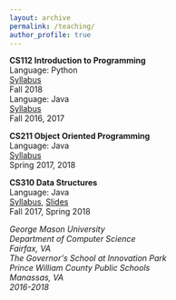 ```yaml
---
layout: archive
permalink: /teaching/
author_profile: true
---
```


**CS112 Introduction to Programming**\
Language: Python\
[Syllabus](https://cs.gmu.edu/media/syllabi/Fall2018/CS_112Dimitriadis_Krishnan_Snyder_Zhongall.html)\
Fall 2018\
Language: Java\
[Syllabus](https://mason.gmu.edu/~jkrishn2/cs112g01.html)\
Fall 2016, 2017

**CS211 Object Oriented Programming**\
Language: Java\
[Syllabus](https://mason.gmu.edu/~jkrishn2/cs211.html)\
Spring 2017, 2018

**CS310 Data Structures**\
Language: Java\
[Syllabus](https://cs.gmu.edu/media/syllabi/Spring2018/CS_310All_Instructors.html), [Slides](https://drive.google.com/drive/folders/1umpJzAnVydDcwJlG2zywNcD8ONL1dWep)\
Fall 2017, Spring 2018
  
*George Mason University*\
*Department of Computer Science*\
*Fairfax, VA*\
*The Governor's School at Innovation Park*\
*Prince William County Public Schools*\
*Manassas, VA*\
*2016-2018*
